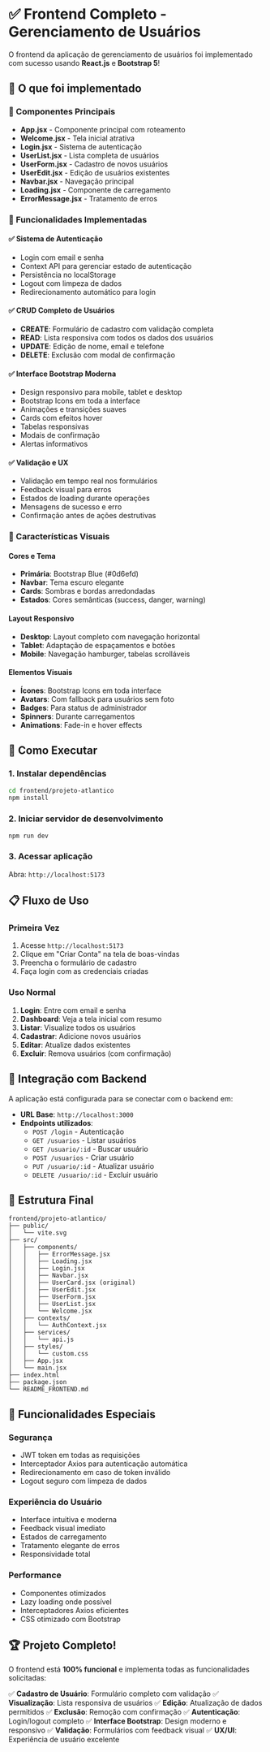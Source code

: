 # ✅ Frontend Completo - Gerenciamento de Usuários

O frontend da aplicação de gerenciamento de usuários foi implementado com sucesso usando **React.js** e **Bootstrap 5**!

## 🎯 O que foi implementado

### 📱 Componentes Principais
- **App.jsx** - Componente principal com roteamento
- **Welcome.jsx** - Tela inicial atrativa
- **Login.jsx** - Sistema de autenticação
- **UserList.jsx** - Lista completa de usuários
- **UserForm.jsx** - Cadastro de novos usuários
- **UserEdit.jsx** - Edição de usuários existentes
- **Navbar.jsx** - Navegação principal
- **Loading.jsx** - Componente de carregamento
- **ErrorMessage.jsx** - Tratamento de erros

### 🔧 Funcionalidades Implementadas

#### ✅ Sistema de Autenticação
- Login com email e senha
- Context API para gerenciar estado de autenticação
- Persistência no localStorage
- Logout com limpeza de dados
- Redirecionamento automático para login

#### ✅ CRUD Completo de Usuários
- **CREATE**: Formulário de cadastro com validação completa
- **READ**: Lista responsiva com todos os dados dos usuários
- **UPDATE**: Edição de nome, email e telefone
- **DELETE**: Exclusão com modal de confirmação

#### ✅ Interface Bootstrap Moderna
- Design responsivo para mobile, tablet e desktop
- Bootstrap Icons em toda a interface
- Animações e transições suaves
- Cards com efeitos hover
- Tabelas responsivas
- Modais de confirmação
- Alertas informativos

#### ✅ Validação e UX
- Validação em tempo real nos formulários
- Feedback visual para erros
- Estados de loading durante operações
- Mensagens de sucesso e erro
- Confirmação antes de ações destrutivas

### 🎨 Características Visuais

#### Cores e Tema
- **Primária**: Bootstrap Blue (#0d6efd)
- **Navbar**: Tema escuro elegante
- **Cards**: Sombras e bordas arredondadas
- **Estados**: Cores semânticas (success, danger, warning)

#### Layout Responsivo
- **Desktop**: Layout completo com navegação horizontal
- **Tablet**: Adaptação de espaçamentos e botões
- **Mobile**: Navegação hamburger, tabelas scrolláveis

#### Elementos Visuais
- **Ícones**: Bootstrap Icons em toda interface
- **Avatars**: Com fallback para usuários sem foto
- **Badges**: Para status de administrador
- **Spinners**: Durante carregamentos
- **Animations**: Fade-in e hover effects

## 🚀 Como Executar

### 1. Instalar dependências
```bash
cd frontend/projeto-atlantico
npm install
```

### 2. Iniciar servidor de desenvolvimento
```bash
npm run dev
```

### 3. Acessar aplicação
Abra: `http://localhost:5173`

## 📋 Fluxo de Uso

### Primeira Vez
1. Acesse `http://localhost:5173`
2. Clique em "Criar Conta" na tela de boas-vindas
3. Preencha o formulário de cadastro
4. Faça login com as credenciais criadas

### Uso Normal
1. **Login**: Entre com email e senha
2. **Dashboard**: Veja a tela inicial com resumo
3. **Listar**: Visualize todos os usuários
4. **Cadastrar**: Adicione novos usuários
5. **Editar**: Atualize dados existentes
6. **Excluir**: Remova usuários (com confirmação)

## 🔗 Integração com Backend

A aplicação está configurada para se conectar com o backend em:
- **URL Base**: `http://localhost:3000`
- **Endpoints utilizados**:
  - `POST /login` - Autenticação
  - `GET /usuarios` - Listar usuários
  - `GET /usuario/:id` - Buscar usuário
  - `POST /usuarios` - Criar usuário
  - `PUT /usuario/:id` - Atualizar usuário
  - `DELETE /usuario/:id` - Excluir usuário

## 📁 Estrutura Final

```
frontend/projeto-atlantico/
├── public/
│   └── vite.svg
├── src/
│   ├── components/
│   │   ├── ErrorMessage.jsx
│   │   ├── Loading.jsx
│   │   ├── Login.jsx
│   │   ├── Navbar.jsx
│   │   ├── UserCard.jsx (original)
│   │   ├── UserEdit.jsx
│   │   ├── UserForm.jsx
│   │   ├── UserList.jsx
│   │   └── Welcome.jsx
│   ├── contexts/
│   │   └── AuthContext.jsx
│   ├── services/
│   │   └── api.js
│   ├── styles/
│   │   └── custom.css
│   ├── App.jsx
│   └── main.jsx
├── index.html
├── package.json
└── README_FRONTEND.md
```

## 🎯 Funcionalidades Especiais

### Segurança
- JWT token em todas as requisições
- Interceptador Axios para autenticação automática
- Redirecionamento em caso de token inválido
- Logout seguro com limpeza de dados

### Experiência do Usuário
- Interface intuitiva e moderna
- Feedback visual imediato
- Estados de carregamento
- Tratamento elegante de erros
- Responsividade total

### Performance
- Componentes otimizados
- Lazy loading onde possível
- Interceptadores Axios eficientes
- CSS otimizado com Bootstrap

## 🏆 Projeto Completo!

O frontend está **100% funcional** e implementa todas as funcionalidades solicitadas:

✅ **Cadastro de Usuário**: Formulário completo com validação
✅ **Visualização**: Lista responsiva de usuários
✅ **Edição**: Atualização de dados permitidos
✅ **Exclusão**: Remoção com confirmação
✅ **Autenticação**: Login/logout completo
✅ **Interface Bootstrap**: Design moderno e responsivo
✅ **Validação**: Formulários com feedback visual
✅ **UX/UI**: Experiência de usuário excelente

